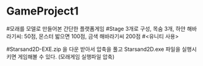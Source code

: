 # GameProject1
#모래를 모델로 만들어본 간단한 플랫폼게임
#Stage 3개로 구성, 목숨 3개, 하얀 해바라기씨: 50점, 몬스터 밟으면 100점, 금색 해바라기씨 200점
#<유니티 사용>

#Starsand2D-EXE.zip 을 다운 받아서 압축을 풀고 Starsand2D.exe 파일을 실행시키면 게임해볼 수 있다.
 (모래게임 실행파일 압축) 
